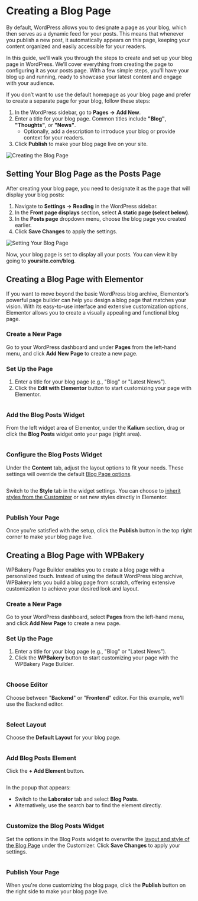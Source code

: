 # Creating a Blog Page

By default, WordPress allows you to designate a page as your blog, which then serves as a dynamic feed for your posts. This means that whenever you publish a new post, it automatically appears on this page, keeping your content organized and easily accessible for your readers.

In this guide, we’ll walk you through the steps to create and set up your blog page in WordPress. We’ll cover everything from creating the page to configuring it as your posts page. With a few simple steps, you'll have your blog up and running, ready to showcase your latest content and engage with your audience.

If you don’t want to use the default homepage as your blog page and prefer to create a separate page for your blog, follow these steps:

1. In the WordPress sidebar, go to **Pages** **->** **Add New**.
2. Enter a title for your blog page. Common titles include **"Blog"**, **"Thoughts"**, or **"News"**.
   * Optionally, add a description to introduce your blog or provide context for your readers.
3. Click **Publish** to make your blog page live on your site.

![Creating the Blog Page](../../.gitbook/assets/blog-2.jpg)

## Setting Your Blog Page as the Posts Page

After creating your blog page, you need to designate it as the page that will display your blog posts:

1. Navigate to **Settings** **->** **Reading** in the WordPress sidebar.
2. In the **Front page displays** section, select **A static page (select below)**.
3. In the **Posts page** dropdown menu, choose the blog page you created earlier.
4. Click **Save Changes** to apply the settings.

![Setting Your Blog Page](../../.gitbook/assets/blog-1.jpg)

Now, your blog page is set to display all your posts. You can view it by going to **yoursite.com/blog**.

## Creating a Blog Page with Elementor

If you want to move beyond the basic WordPress blog archive, Elementor’s powerful page builder can help you design a blog page that matches your vision. With its easy-to-use interface and extensive customization options, Elementor allows you to create a visually appealing and functional blog page.

### Create a New Page

Go to your WordPress dashboard and under **Pages** from the left-hand menu, and click **Add New** **Page** to create a new page.

### Set Up the Page

1. Enter a title for your blog page (e.g., "Blog" or "Latest News").
2. Click the **Edit with Elementor** button to start customizing your page with Elementor.

<figure><img src="../../.gitbook/assets/add-blog-page-elementor-1.jpg" alt=""><figcaption></figcaption></figure>

### Add the Blog Posts Widget

From the left widget area of Elementor, under the **Kalium** section, drag or click the **Blog Posts** widget onto your page (right area).

<figure><img src="../../.gitbook/assets/add-blog-page-elementor-2.jpg" alt=""><figcaption></figcaption></figure>

### Configure the Blog Posts Widget

Under the **Content** tab, adjust the layout options to fit your needs. These settings will override the default [Blog Page options](blog-page.md).

<figure><img src="../../.gitbook/assets/add-blog-page-elementor-3.jpg" alt=""><figcaption></figcaption></figure>

Switch to the **Style** tab in the widget settings. You can choose to [inherit styles from the Customizer](blog-page.md#style-tab) or set new styles directly in Elementor.

<figure><img src="../../.gitbook/assets/add-blog-page-elementor-4.jpg" alt=""><figcaption></figcaption></figure>

### Publish Your Page

Once you're satisfied with the setup, click the **Publish** button in the top right corner to make your blog page live.



## Creating a Blog Page with WPBakery

WPBakery Page Builder enables you to create a blog page with a personalized touch. Instead of using the default WordPress blog archive, WPBakery lets you build a blog page from scratch, offering extensive customization to achieve your desired look and layout.

### Create a New Page

Go to your WordPress dashboard, select **Pages** from the left-hand menu, and click **Add New Page** to create a new page.

### Set Up the Page

1. Enter a title for your blog page (e.g., "Blog" or "Latest News").&#x20;
2. Click the **WPBakery** button to start customizing your page with the WPBakery Page Builder.

<figure><img src="../../.gitbook/assets/add-blog-page-wpbakery-1.jpg" alt=""><figcaption></figcaption></figure>

### Choose Editor

Choose between "**Backend**" or "**Frontend**" editor. For this example, we'll use the Backend editor.

<figure><img src="../../.gitbook/assets/add-blog-page-wpbakery-2.jpg" alt=""><figcaption></figcaption></figure>

### Select Layout

Choose the **Default Layout** for your blog page.

<figure><img src="../../.gitbook/assets/add-blog-page-wpbakery-3.jpg" alt=""><figcaption></figcaption></figure>

### Add Blog Posts Element

Click the **+ Add Element** button.

<figure><img src="../../.gitbook/assets/add-blog-page-wpbakery-4.jpg" alt=""><figcaption></figcaption></figure>

In the popup that appears:

* Switch to the **Laborator** tab and select **Blog Posts**.
* Alternatively, use the search bar to find the element directly.

<figure><img src="../../.gitbook/assets/add-blog-page-wpbakery-5.jpg" alt=""><figcaption></figcaption></figure>

### Customize the Blog Posts Widget

Set the options in the Blog Posts widget to overwrite the [layout and style of the Blog Page](blog-page.md) under the Customizer. Click **Save Changes** to apply your settings.

<figure><img src="../../.gitbook/assets/add-blog-page-wpbakery-6.jpg" alt=""><figcaption></figcaption></figure>

### Publish Your Page

When you're done customizing the blog page, click the **Publish** button on the right side to make your blog page live.
